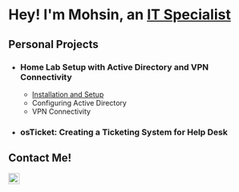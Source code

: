 # Hey! I'm Mohsin, an [IT Specialist](https://www.linkedin.com/in/mohsin-khatri-648962263/")

## Personal Projects
* ### Home Lab Setup with Active Directory and VPN Connectivity</b>
  * [Installation and Setup](https://github.com/mohsink2/homelab-setup/blob/main/README.md)
  * Configuring Active Directory
  * VPN Connectivity
* ### osTicket: Creating a Ticketing System for Help Desk


## Contact Me!
[<img align="left" alt="Josh | LinkedIn" width="22px" src="https://cdn.jsdelivr.net/npm/simple-icons@v3/icons/linkedin.svg" />][linkedin]

[linkedin]:https://www.linkedin.com/in/mohsin-khatri-648962263/
